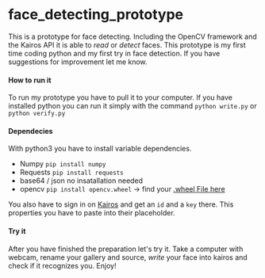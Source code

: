 # face_detecting_prototype

This is a prototype for face detecting. Including the OpenCV framework and the Kairos API it is able to *read* or *detect* faces.
This prototype is my first time coding python and my first try in face detection. If you have suggestions for improvement let me know.

#### How to run it
To run my prototype you have to pull it to your computer.
If you have installed python you can run it simply with the command `python write.py` or `python verify.py`

#### Dependecies
With python3 you have to install variable dependencies.

- Numpy `pip install numpy`
- Requests `pip install requests`
- base64 / json no insatallation needed
- opencv `pip install opencv.wheel` -> find your [.wheel File here](https://www.lfd.uci.edu/~gohlke/pythonlibs/#opencv) 

You also have to sign in on [Kairos](https://www.kairos.com/) and get an `id` and a `key` there.
This properties you have to paste into their placeholder.

#### Try it

After you have finished the preparation let's try it. Take a computer with webcam, rename your gallery and source,
*write* your face into kairos and check if it recognizes you. Enjoy!

